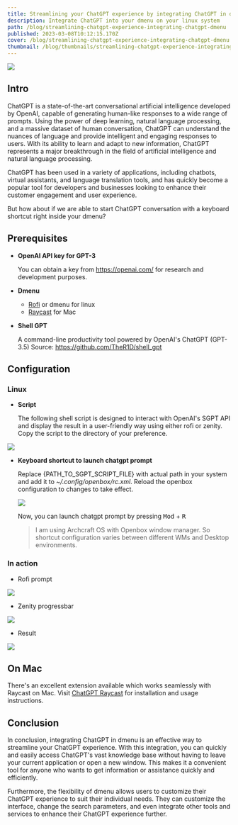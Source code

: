 ```yaml
---
title: Streamlining your ChatGPT experience by integrating ChatGPT in dmenu
description: Integrate ChatGPT into your dmenu on your linux system
path: /blog/streamlining-chatgpt-experience-integrating-chatgpt-dmenu
published: 2023-03-08T10:12:15.170Z
cover: /blog/streamlining-chatgpt-experience-integrating-chatgpt-dmenu.png
thumbnail: /blog/thumbnails/streamlining-chatgpt-experience-integrating-chatgpt-dmenu.png
---
```


<img src="/blog/streamlining-chatgpt-experience-integrating-chatgpt-dmenu.png">

## Intro
ChatGPT is a state-of-the-art conversational artificial intelligence developed by OpenAI, capable of generating human-like responses to a wide range of prompts. Using the power of deep learning, natural language processing, and a massive dataset of human conversation, ChatGPT can understand the nuances of language and provide intelligent and engaging responses to users. With its ability to learn and adapt to new information, ChatGPT represents a major breakthrough in the field of artificial intelligence and natural language processing.

ChatGPT has been used in a variety of applications, including chatbots, virtual assistants, and language translation tools, and has quickly become a popular tool for developers and businesses looking to enhance their customer engagement and user experience.

But how about if we are able to start ChatGPT conversation with a keyboard shortcut right inside your dmenu?

## Prerequisites
- **OpenAI API key for GPT-3**

	You can obtain a key from https://openai.com/ for research and development purposes.
	
- **Dmenu**

    - [Rofi](https://davatorium.github.io/rofi/) or dmenu for linux 
    - [Raycast](https://www.raycast.com/) for Mac

-  **Shell GPT**

	A command-line productivity tool powered by OpenAI's ChatGPT (GPT-3.5)
	Source: https://github.com/TheR1D/shell_gpt


## Configuration
### Linux

- **Script**

    The following shell script is designed to interact with OpenAI's SGPT API and display the result in a user-friendly way using either rofi or zenity.
    Copy the script to the directory of your preference.


<img src="/blog/chatgpt_rofi_script.png">


- **Keyboard shortcut to launch chatgpt prompt**

    Replace {PATH_TO_SGPT_SCRIPT_FILE} with actual path in your system and add it to _~/.config/openbox/rc.xml_.
    Reload the openbox configuration to changes to take effect.

    <img src="/blog/chatgpt_openbox_shortcut.png">

    Now, you can launch chatgpt prompt by pressing <kbd>Mod</kbd> + <kbd>R</kbd>

    > I am using Archcraft OS with Openbox window manager. So shortcut configuration varies between different WMs and Desktop environments.


### In action
- Rofi prompt

<img src="/blog/chatgpt_prompt.png">

- Zenity progressbar
  
<img src="/blog/chatgpt_progress.png">

- Result
  
<img src="/blog/chatgpt_result.png">
  

## On Mac
There's an excellent extension available which works seamlessly with Raycast on Mac.
Visit [ChatGPT Raycast](https://github.com/abielzulio/chatgpt-raycast) for installation and usage instructions.


## Conclusion
In conclusion, integrating ChatGPT in dmenu is an effective way to streamline your ChatGPT experience. With this integration, you can quickly and easily access ChatGPT's vast knowledge base without having to leave your current application or open a new window. This makes it a convenient tool for anyone who wants to get information or assistance quickly and efficiently.

Furthermore, the flexibility of dmenu allows users to customize their ChatGPT experience to suit their individual needs. They can customize the interface, change the search parameters, and even integrate other tools and services to enhance their ChatGPT experience further.
